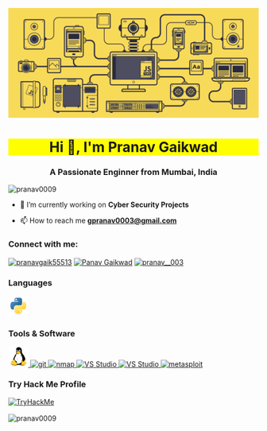 
![SS](213910845-af37a709-8995-40d6-be59-724526e3c3d7.gif)


<h1 style="background-color:yellow", align="center">Hi 👋, I'm Pranav Gaikwad</h1>
<h3 align="center">A Passionate Enginner from Mumbai, India</h3>

<p align="left"> <img src="https://komarev.com/ghpvc/?username=pranav0009&label=Profile%20views&color=0e75b6&style=flat" alt="pranav0009" /> </p>

- 🔭 I’m currently working on **Cyber Security Projects**

- 📫 How to reach me **gpranav0003@gmail.com**

<h3 align="left">Connect with me:</h3>
<p align="left">
<a href="https://twitter.com/pranavgaik55513" target="blank"><img align="center" src="https://raw.githubusercontent.com/rahuldkjain/github-profile-readme-generator/master/src/images/icons/Social/twitter.svg" alt="pranavgaik55513" height="30" width="40" /></a>
<a href="https://www.linkedin.com/in/pranav-gaikwad-432197250/" target="blank"><img align="center" src="https://raw.githubusercontent.com/rahuldkjain/github-profile-readme-generator/master/src/images/icons/Social/linked-in-alt.svg" alt="Panav Gaikwad" height="30" width="40" /></a>
<a href="https://instagram.com/pranav__003" target="blank"><img align="center" src="https://raw.githubusercontent.com/rahuldkjain/github-profile-readme-generator/master/src/images/icons/Social/instagram.svg" alt="pranav__003" height="30" width="40" /></a>
</p>
</p>
</p>

<h3 align="left">Languages</h3>
<p align="left">  
 
<a href="https://www.python.org" target="_blank" rel="noreferrer"> <img src="https://raw.githubusercontent.com/devicons/devicon/master/icons/python/python-original.svg" alt="python" width="40" height="40"/> </a> 
 </p>

<h3 align="left">Tools & Software</h3>

<a href="https://www.linux.org/" target="_blank" rel="noreferrer"> <img src="https://raw.githubusercontent.com/devicons/devicon/master/icons/linux/linux-original.svg" alt="linux" width="40" height="40"/> </a> 
<a href="https://git-scm.com/" target="_blank" rel="noreferrer"> <img src="https://www.vectorlogo.zone/logos/git-scm/git-scm-icon.svg" alt="git" width="40" height="40"/> </a> 
<a href="https://nmap.org/" target="_blank" rel="noreferrer"> <img src="https://imgs.search.brave.com/1VTwtFqpRQZdPipE9eYUeIpwCGlEz16Vm01mnt8oee0/rs:fit:860:0:0:0/g:ce/aHR0cHM6Ly9jZG4u/YnJhbmRmZXRjaC5p/by9pZEhuU0ZjWUtq/L3cvNDAwL2gvNDAw/L3RoZW1lL2Rhcmsv/aWNvbi5wbmc_Yz0x/YnhpZDY0TXVwN2Fj/emV3U0FZTVgmdD0x/NzQwNjUzMjAxODYx" alt="nmap" width="40" height="40"/> </a> 
<a href="https://code.visualstudio.com/" target="_blank" rel="noreferrer"> <img src="https://img.icons8.com/?size=48&id=9OGIyU8hrxW5&format=png" alt="VS Studio" width="40" height="40"/> </a>
<a href="https://jupyter.org/install" target="_blank" rel="noreferrer"> <img src="https://img.icons8.com/?size=48&id=J0SgMWzAxqFj&format=png" alt="VS Studio" width="40" height="40"/> </a>
<a href="https://www.metasploit.com/" target="blank"><img src="https://img.icons8.com/?size=100&id=97AFS4JiW8vx&format=png&color=000000" alt="metasploit" height="40" width="40" /></a>

<h3 align="left">Try Hack Me Profile</h3>
<a href="https://tryhackme.com/p/pranav003" target="_blank" rel="noreferrer"> <img src="https://tryhackme-badges.s3.amazonaws.com/pranav003.png" alt="TryHackMe" alt="thm badge" /> </a> 

<p><img align="center" src="https://github-readme-stats.vercel.app/api/top-langs?username=pranav0009&show_icons=true&locale=en&layout=compact" alt="pranav0009" /></p>

